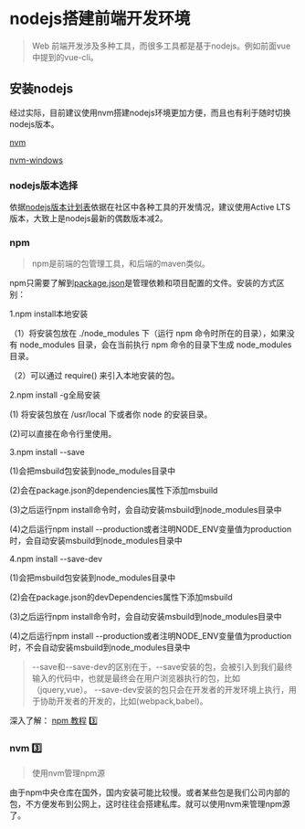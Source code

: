 # nodejs搭建前端开发环境

> Web 前端开发涉及多种工具，而很多工具都是基于nodejs。例如前面vue中提到的vue-cli。

## 安装nodejs

经过实际，目前建议使用nvm搭建nodejs环境更加方便，而且也有利于随时切换nodejs版本。

[nvm](https://github.com/creationix/nvm)

[nvm-windows](https://github.com/coreybutler/nvm-windows)

### nodejs版本选择

依据[nodejs版本计划表](https://github.com/nodejs/Release#release-schedule)依据在社区中各种工具的开发情况，建议使用Active LTS版本，大致上是nodejs最新的偶数版本减2。

### npm

> npm是前端的包管理工具，和后端的maven类似。

npm只需要了解到[package.json](https://www.npmjs.com.cn/getting-started/using-a-package.json/)是管理依赖和项目配置的文件。安装的方式区别：

1.npm install本地安装

（1）将安装包放在 ./node_modules 下（运行 npm 命令时所在的目录），如果没有 node_modules 目录，会在当前执行 npm 命令的目录下生成 node_modules 目录。

（2）可以通过 require() 来引入本地安装的包。

2.npm install -g全局安装

  (1) 将安装包放在 /usr/local 下或者你 node 的安装目录。

  (2)可以直接在命令行里使用。

3.npm install --save

  (1)会把msbuild包安装到node_modules目录中

  (2)会在package.json的dependencies属性下添加msbuild

  (3)之后运行npm install命令时，会自动安装msbuild到node_modules目录中

  (4)之后运行npm install --production或者注明NODE_ENV变量值为production时，会自动安装msbuild到node_modules目录中

4.npm install --save-dev

  (1)会把msbuild包安装到node_modules目录中

  (2)会在package.json的devDependencies属性下添加msbuild

  (3)之后运行npm install命令时，会自动安装msbuild到node_modules目录中

  (4)之后运行npm install --production或者注明NODE_ENV变量值为production时，不会自动安装msbuild到node_modules目录中

> --save和--save-dev的区别在于，--save安装的包，会被引入到我们最终输入的代码中，也就是最终会在用户浏览器执行的包，比如（jquery,vue）。 --save-dev安装的包只会在开发者的开发环境上执行，用于协助开发者的开发的，比如(webpack,babel)。

深入了解： [npm 教程](https://www.npmjs.com.cn/getting-started/what-is-npm/) 3️⃣

### nvm 3️⃣

> 使用nvm管理npm源

由于npm中央仓库在国外，国内安装可能比较慢。或者某些包是我们公司内部的包，不方便发布到公网上，这时往往会搭建私库。就可以使用nvm来管理npm源了。


